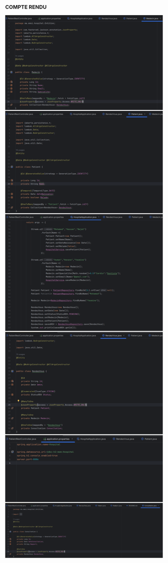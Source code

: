 <h3> COMPTE RENDU </h3>

<img src="Screenshots/Hospital-1.png">
<img src="Screenshots/Hospital-2.png">
<img src="Screenshots/Hospital-3.png">
<img src="Screenshots/Hospital-4.png">
<img src="Screenshots/Hospital-5.png">
<img src="Screenshots/Hospital-6.png">